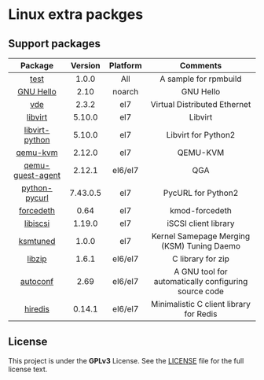 Linux extra packges
===================


## Support packages

|    Package   |   Version     |    Platform    |    Comments    |
|:------------:|:-------------:|:--------------:|:--------------:|
| [test](SPECS/test.spec) | 1.0.0 | All | A sample for rpmbuild |
| [GNU Hello](https://www.gnu.org/software/hello/) | 2.10 | noarch | GNU Hello |
| [vde](https://github.com/virtualsquare/vde-2) | 2.3.2 | el7 | Virtual Distributed Ethernet |
| [libvirt](https://libvirt.org/) | 5.10.0 | el7 | Libvirt |
| [libvirt-python](https://github.com/libvirt/libvirt-python) | 5.10.0 | el7 | Libvirt for Python2 |
| [qemu-kvm](https://www.qemu.org/download/) | 2.12.0 | el7 | QEMU-KVM |
| [qemu-guest-agent](https://wiki.qemu.org/Features/GuestAgent) | 2.12.1 | el6/el7 | QGA |
| [python-pycurl](https://github.com/pycurl/pycurl)| 7.43.0.5 | el7 | PycURL for Python2 |
| [forcedeth](https://www.kernel.org) | 0.64 | el7 | kmod-forcedeth |
| [libiscsi](https://github.com/sahlberg/libiscsi) | 1.19.0 | el7 | iSCSI client library |
| [ksmtuned](SPECS/ksmtuned.spec) | 1.0.0 | el7 | Kernel Samepage Merging (KSM) Tuning Daemo |
| [libzip](https://github.com/nih-at/libzip) | 1.6.1 | el6/el7 | C library for zip |
| [autoconf](https://ftp.gnu.org/gnu/autoconf) | 2.69 | el6/el7 | A GNU tool for automatically configuring source code |
| [hiredis](SPECS/hiredis.spec) | 0.14.1 | el6/el7 | Minimalistic C client library for Redis |


## License

This project is under the **GPLv3** License. See the [LICENSE](LICENSE) file for the full license text.

